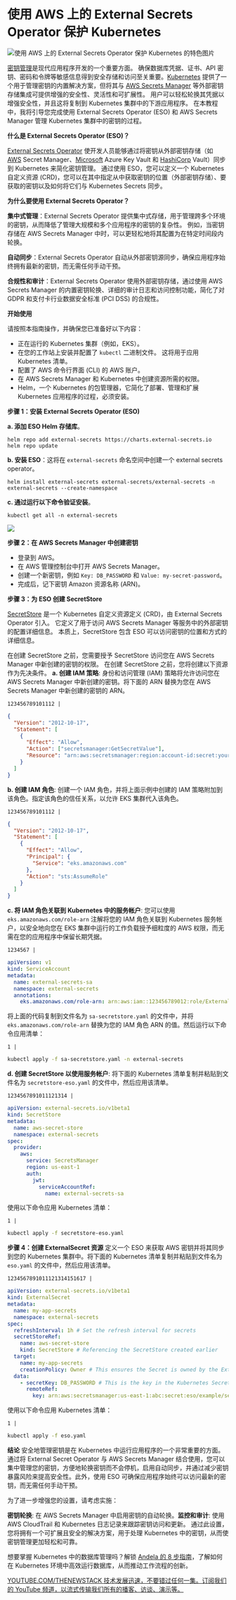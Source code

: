 # 使用 AWS 上的 External Secrets Operator 保护 Kubernetes

![使用 AWS 上的 External Secrets Operator 保护 Kubernetes 的特色图片](https://cdn.thenewstack.io/media/2025/03/65c162af-secrets-1024x576.jpg)

[密钥管理](https://thenewstack.io/the-challenges-of-secrets-management-from-code-to-cloud/)是现代应用程序开发的一个重要方面。 确保数据库凭据、证书、API 密钥、密码和令牌等敏感信息得到安全存储和访问至关重要。[Kubernetes](https://thenewstack.io/kubernetes/) 提供了一个用于管理密钥的内置解决方案，但将其与 [AWS Secrets Manager](https://thenewstack.io/managing-kubernetes-secrets-with-aws-secrets-manager/) 等外部密钥存储集成可提供增强的安全性、灵活性和可扩展性。 用户可以轻松轮换其凭据以增强安全性，并且这将复制到 Kubernetes 集群中的下游应用程序。
在本教程中，我将引导您完成使用 External Secrets Operator (ESO) 和 AWS Secrets Manager 管理 Kubernetes 集群中的密钥的过程。

**什么是 External Secrets Operator (ESO)？**

[External Secrets Operator](https://external-secrets.io/latest/) 使开发人员能够通过将密钥从外部密钥存储（如 [AWS](https://aws.amazon.com/?utm_content=inline+mention) Secret Manager、[Microsoft](https://news.microsoft.com/?utm_content=inline+mention) Azure Key Vault 和 [HashiCorp](https://www.hashicorp.com/?utm_content=inline+mention) Vault）同步到 Kubernetes 来简化密钥管理。 通过使用 ESO，您可以定义一个 Kubernetes 自定义资源 (CRD)，您可以在其中指定从中获取密钥的位置（外部密钥存储）、要获取的密钥以及如何将它们与 Kubernetes Secrets 同步。

**为什么要使用 External Secrets Operator？**

**集中式管理**：External Secrets Operator 提供集中式存储，用于管理跨多个环境的密钥，从而降低了管理大规模和多个应用程序的密钥的复杂性。 例如，当密钥存储在 AWS Secrets Manager 中时，可以更轻松地将其配置为在特定时间段内轮换。

**自动同步**：External Secrets Operator 自动从外部密钥源同步，确保应用程序始终拥有最新的密钥，而无需任何手动干预。

**合规性和审计**：External Secrets Operator 使用外部密钥存储，通过使用 AWS Secrets Manager 的内置密钥轮换、详细的审计日志和访问控制功能，简化了对 GDPR 和支付卡行业数据安全标准 (PCI DSS) 的合规性。

**开始使用**

请按照本指南操作，并确保您已准备好以下内容：

- 正在运行的 Kubernetes 集群（例如，EKS）。
- 在您的工作站上安装并配置了 `kubectl` 二进制文件。 这将用于应用 Kubernetes 清单。
- 配置了 AWS 命令行界面 (CLI) 的 AWS 账户。
- 在 AWS Secrets Manager 和 Kubernetes 中创建资源所需的权限。
- Helm，一个 Kubernetes 的包管理器，它简化了部署、管理和扩展 Kubernetes 应用程序的过程，必须安装。

**步骤 1：安装 External Secrets Operator (ESO)**

**a. 添加 ESO Helm 存储库**。

```
helm repo add external-secrets https://charts.external-secrets.io
helm repo update
```

**b. 安装 ESO**：这将在 `external-secrets` 命名空间中创建一个 external secrets operator。

```
helm install external-secrets external-secrets/external-secrets -n external-secrets --create-namespace
```

**c. 通过运行以下命令验证安装**。

```
kubectl get all -n external-secrets
```

![](https://cdn.thenewstack.io/media/2025/03/137f7709-image2.png)

**步骤 2：在 AWS Secrets Manager 中创建密钥**

- 登录到 AWS。
- 在 AWS 管理控制台中打开 AWS Secrets Manager。
- 创建一个新密钥，例如 `Key: DB_PASSWORD` 和 `Value: my-secret-password`。
- 完成后，记下密钥 Amazon 资源名称 (ARN)。

**步骤 3：为 ESO 创建 SecretStore**

[SecretStore](https://external-secrets.io/v0.5.8/api-secretstore/) 是一个 Kubernetes 自定义资源定义 (CRD)，由 External Secrets Operator 引入。 它定义了用于访问 AWS Secrets Manager 等服务中的外部密钥的配置详细信息。 本质上，SecretStore 包含 ESO 可以访问密钥的位置和方式的详细信息。

在创建 SecretStore 之前，您需要授予 SecretStore 访问您在 AWS Secrets Manager 中新创建的密钥的权限。 在创建 SecretStore 之前，您将创建以下资源作为先决条件。
**a. 创建 IAM 策略**: 身份和访问管理 (IAM) 策略将允许访问您在 AWS Secrets Manager 中新创建的密钥。将下面的 ARN 替换为您在 AWS Secrets Manager 中新创建的密钥的 ARN。

```
123456789101112 |
```

```json
{
  "Version": "2012-10-17",
  "Statement": [
    {
      "Effect": "Allow",
      "Action": ["secretsmanager:GetSecretValue"],
      "Resource": "arn:aws:secretsmanager:region:account-id:secret:your-secret-id"
    }
  ]
}
```

**b. 创建 IAM 角色**: 创建一个 IAM 角色，并将上面示例中创建的 IAM 策略附加到该角色。指定该角色的信任关系，以允许 EKS 集群代入该角色。

```
123456789101112 |
```

```json
{
  "Version": "2012-10-17",
  "Statement": [
    {
      "Effect": "Allow",
      "Principal": {
        "Service": "eks.amazonaws.com"
      },
      "Action": "sts:AssumeRole"
    }
  ]
}
```

**c. 将 IAM 角色关联到 Kubernetes 中的服务帐户**: 您可以使用 `eks.amazonaws.com/role-arn` 注解将您的 IAM 角色关联到 Kubernetes 服务帐户，以安全地向您在 EKS 集群中运行的工作负载授予细粒度的 AWS 权限，而无需在您的应用程序中保留长期凭据。

```
1234567 |
```

```yaml
apiVersion: v1
kind: ServiceAccount
metadata:
  name: external-secrets-sa
  namespace: external-secrets
  annotations:
    eks.amazonaws.com/role-arn: arn:aws:iam::123456789012:role/ExternalSecretsRole
```

将上面的代码复制到文件名为 `sa-secretstore.yaml` 的文件中，并将 `eks.amazonaws.com/role-arn` 替换为您的 IAM 角色 ARN 的值。然后运行以下命令应用清单：

```
1 |
```

```bash
kubectl apply -f sa-secretstore.yaml -n external-secrets
```

**d. 创建 SecretStore 以使用服务帐户**: 将下面的 Kubernetes 清单复制并粘贴到文件名为 `secretstore-eso.yaml` 的文件中，然后应用该清单。

```
1234567891011121314 |
```

```yaml
apiVersion: external-secrets.io/v1beta1
kind: SecretStore
metadata:
  name: aws-secret-store
  namespace: external-secrets
spec:
  provider:
    aws:
      service: SecretsManager
      region: us-east-1
      auth:
        jwt:
          serviceAccountRef:
            name: external-secrets-sa
```

使用以下命令应用 Kubernetes 清单：

```
1 |
```

```bash
kubectl apply -f secretstore-eso.yaml
```

**步骤 4：创建 ExternalSecret 资源**
定义一个 ESO 来获取 AWS 密钥并将其同步到您的 Kubernetes 集群中。将下面的 Kubernetes 清单复制并粘贴到文件名为 `eso.yaml` 的文件中，然后应用该清单。

```
1234567891011121314151617 |
```

```yaml
apiVersion: external-secrets.io/v1beta1
kind: ExternalSecret
metadata:
  name: my-app-secrets
  namespace: external-secrets
spec:
  refreshInterval: 1h # Set the refresh interval for secrets
  secretStoreRef:
    name: aws-secret-store
    kind: SecretStore # Referencing the SecretStore created earlier
  target:
    name: my-app-secrets
    creationPolicy: Owner # This ensures the Secret is owned by the ExternalSecret
  data:
    - secretKey: DB_PASSWORD # This is the key in the Kubernetes Secret
      remoteRef:
        key: arn:aws:secretsmanager:us-east-1:abc:secret:eso/example/secrets-Eq5llj #Replace this with the ARN of your AWS Secrets Manager
```

使用以下命令应用 Kubernetes 清单：

```
1 |
```

```bash
kubectl apply -f eso.yaml
```

**结论**
安全地管理密钥是在 Kubernetes 中运行应用程序的一个非常重要的方面。通过将 External Secret Operator 与 AWS Secrets Manager 结合使用，您可以集中管理您的密钥，方便地轮换密钥而不会停机，启用自动同步，并通过减少密钥暴露风险来提高安全性。此外，使用 ESO 可确保应用程序始终可以访问最新的密钥，而无需任何手动干预。

为了进一步增强您的设置，请考虑实施：

**密钥轮换**: 在 AWS Secrets Manager 中启用密钥的自动轮换。**监控和审计**: 使用 AWS CloudTrail 和 Kubernetes 日志记录来跟踪密钥访问和更新。
通过此设置，您将拥有一个可扩展且安全的解决方案，用于处理 Kubernetes 中的密钥，从而使密钥管理更加轻松和可靠。

想要掌握 Kubernetes 中的数据库管理吗？解锁 [Andela 的 8 步指南](https://www.andela.com/blog-posts/how-to-run-databases-on-kubernetes-an-8-step-guide/?utm_medium=contentmarketing&utm_source=blog&utm_campaign=brand-global-the-new-stack&utm_content=kubernetes-blog&utm_term=writers-room)，了解如何在 Kubernetes 环境中高效运行数据库，从而推动工作流程的创新。

[
YOUTUBE.COM/THENEWSTACK
技术发展迅速，不要错过任何一集。订阅我们的 YouTube
频道，以流式传输我们所有的播客、访谈、演示等。
](https://youtube.com/thenewstack?sub_confirmation=1)